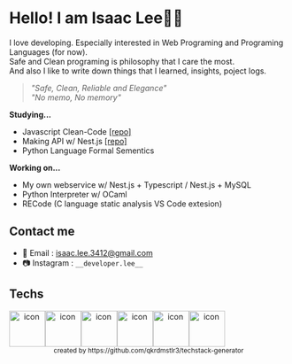 # Hello! I am Isaac Lee👋🏻
I love developing. Especially interested in Web Programing and Programing Languages (for now).  
Safe and Clean programing is philosophy that I care the most.   
And also I like to write down things that I learned, insights, poject logs.

> _"Safe, Clean, Reliable and Elegance"_  
> _"No memo, No memory"_

**Studying...**
- Javascript Clean-Code [[repo]](https://github.com/Isaac-Lee/cleancode-javascript)
- Making API w/ Nest.js [[repo]](https://github.com/Isaac-Lee/nestjs-study)
- Python Language Formal Sementics

**Working on...**
- My own webservice w/ Nest.js + Typescript / Nest.js + MySQL
- Python Interpreter w/ OCaml
- RECode (C language static analysis VS Code extesion)

## Contact me

- 📧 Email : isaac.lee.3412@gmail.com
- 📷 Instagram : `__developer.lee__`
  
## Techs
<div align="center">
  <div style="display: flex; align-items: flex-start;"><img src="https://techstack-generator.vercel.app/python-icon.svg" alt="icon" width="65" height="65" /><img src="https://techstack-generator.vercel.app/java-icon.svg" alt="icon" width="65" height="65" /><img src="https://techstack-generator.vercel.app/js-icon.svg" alt="icon" width="65" height="65" /><img src="https://techstack-generator.vercel.app/ts-icon.svg" alt="icon" width="65" height="65" /><img src="https://techstack-generator.vercel.app/react-icon.svg" alt="icon" width="65" height="65" /><img src="https://techstack-generator.vercel.app/github-icon.svg" alt="icon" width="65" height="65" /></div>
  <sub>created by https://github.com/qkrdmstlr3/techstack-generator</sub>
</div>
